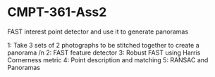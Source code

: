 # CMPT-361-Ass2
FAST interest point detector and use it to generate panoramas


1: Take 3 sets of 2 photographs to be stitched together to create a panorama /n
2: FAST feature detector
3: Robust FAST using Harris Cornerness metric
4: Point description and matching
5: RANSAC and Panoramas
